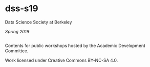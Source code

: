 # dss-s19 #
Data Science Society at Berkeley

*Spring 2019*

##
Contents for public workshops hosted by the Academic Development Committee.

Work licensed under Creative Commons BY-NC-SA 4.0.
